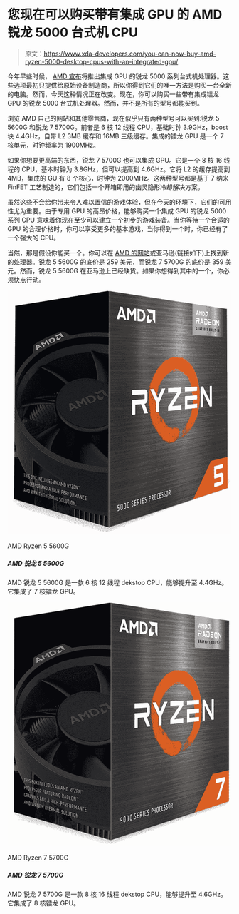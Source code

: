 # 您现在可以购买带有集成 GPU 的 AMD 锐龙 5000 台式机 CPU

> 原文：<https://www.xda-developers.com/you-can-now-buy-amd-ryzen-5000-desktop-cpus-with-an-integrated-gpu/>

今年早些时候， [AMD 宣布](https://www.xda-developers.com/amd-ryzen-5000g-apu-launched/)将推出集成 GPU 的锐龙 5000 系列台式机处理器。这些选项最初只提供给原始设备制造商，所以你得到它们的唯一方法是购买一台全新的电脑。然而，今天这种情况正在改变。现在，你可以购买一些带有集成镭龙 GPU 的锐龙 5000 台式机处理器。然而，并不是所有的型号都能买到。

浏览 AMD 自己的网站和其他零售商，现在似乎只有两种型号可以买到:锐龙 5 5600G 和锐龙 7 5700G。前者是 6 核 12 线程 CPU，基础时钟 3.9GHz，boost 块 4.4GHz，自带 L2 3MB 缓存和 16MB 三级缓存。集成的镭龙 GPU 是一个 7 核单元，时钟频率为 1900MHz。

如果你想要更高端的东西，锐龙 7 5700G 也可以集成 GPU。它是一个 8 核 16 线程的 CPU，基本时钟为 3.8GHz，但可以提高到 4.6GHz。它将 L2 的缓存提高到 4MB，集成的 GU 有 8 个核心，时钟为 2000MHz。这两种型号都是基于 7 纳米 FinFET 工艺制造的，它们包括一个开箱即用的幽灵隐形冷却解决方案。

虽然这些不会给你带来令人难以置信的游戏体验，但在今天的环境下，它们的可用性尤为重要。由于专用 GPU 的高昂价格，能够购买一个集成 GPU 的锐龙 5000 系列 CPU 意味着你现在至少可以建立一个初步的游戏装备。当你等待一个合适的 GPU 的合理价格时，你可以享受更多的基本游戏，当你得到一个时，你已经有了一个强大的 CPU。

当然，那是假设你能买一个。你可以在 [AMD 的网站](https://www.amd.com/en/direct-buy/)或亚马逊(链接如下)上找到新的处理器。锐龙 5 5600G 的底价是 259 美元，而锐龙 7 5700G 的底价是 359 美元。然而，锐龙 5 5600G 在亚马逊上已经缺货。如果你想得到其中的一个，你必须快点行动。

 <picture>![The AMD Ryzen 5 5600G is a beast of an APU that’s well-equipped to go against some of the even best CPUs on the market right now.](img/ef027fd308887f9b815a10f526ad3a7c.png)</picture> 

AMD Ryzen 5 5600G

##### AMD 锐龙 5 5600G

AMD 锐龙 5 5600G 是一款 6 核 12 线程 dekstop CPU，能够提升至 4.4GHz。它集成了 7 核镭龙 GPU。

 <picture>![The AMD Ryzen 7 5700G is one of the best APUs on the market right now. It may not be as powerful as the Core i7-12700, but it’s still a solid option to consider in 2022.](img/7a4fe37ef28a62fe7a4289c49b6f8b5a.png)</picture> 

AMD Ryzen 7 5700G

##### AMD 锐龙 7 5700G

AMD 锐龙 7 5700G 是一款 8 核 16 线程 dekstop CPU，能够提升至 4.6GHz。它集成了 8 核镭龙 GPU。
